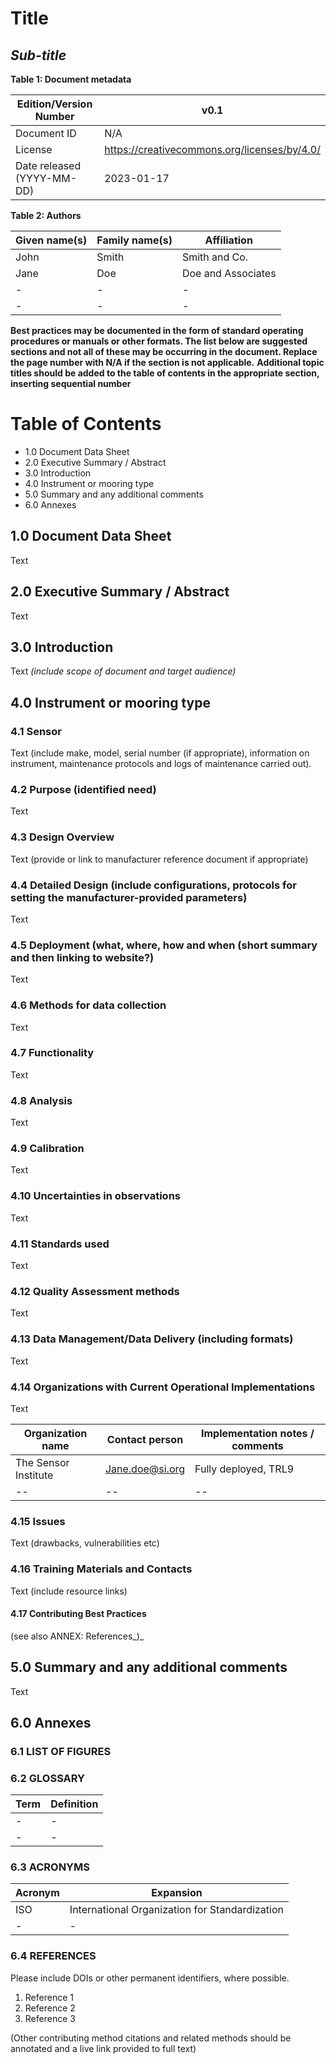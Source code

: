 
# **Title**

## _Sub-title_






**Table 1: Document metadata**

| Edition/Version Number | v0.1 |
| --- | --- |
| Document ID | N/A |
| License | https://creativecommons.org/licenses/by/4.0/ |
| Date released (YYYY-MM-DD) | 2023-01-17 |

**Table 2: Authors**

| **Given name(s)** | **Family name(s)** | **Affiliation** |
| --- | --- | --- |
| John | Smith | Smith and Co. |
| Jane | Doe | Doe and Associates |
| - | - | - |
| - | - | - |

**Best practices may be documented in the form of standard operating procedures or manuals or other formats. The list below are suggested sections and not all of these may be occurring in the document. Replace the page number with N/A if the section is not applicable.**  **Additional topic titles should be added to the table of contents in the appropriate section, inserting sequential number**

# Table of Contents

- 1.0 Document Data Sheet
- 2.0 Executive Summary / Abstract
- 3.0 Introduction
- 4.0 Instrument or mooring type
- 5.0 Summary and any additional comments
- 6.0 Annexes


## 1.0 Document Data Sheet

Text

## 2.0 Executive Summary / Abstract

Text

## 3.0 Introduction

Text _(include scope of document and target audience)_

## 4.0 Instrument or mooring type

### 4.1 Sensor

Text (include make, model, serial number (if appropriate), information on instrument, maintenance protocols and logs of maintenance carried out).

### 4.2 Purpose (identified need)

Text

### 4.3 Design Overview

Text (provide or link to manufacturer reference document if appropriate)

### 4.4 Detailed Design (include configurations, protocols for setting the manufacturer-provided parameters)

Text

### 4.5 Deployment (what, where, how and when (short summary and then linking to website?)

Text

### 4.6 Methods for data collection

Text

### 4.7 Functionality

Text

### 4.8 Analysis

Text

### 4.9 Calibration

Text

### 4.10 Uncertainties in observations

Text

### 4.11 Standards used

Text

### 4.12 Quality Assessment methods

Text

### 4.13 Data Management/Data Delivery (including formats)

Text

### 4.14 Organizations with Current Operational Implementations

Text

| **Organization name** | **Contact person** | **Implementation notes / comments** |
| --- | --- | --- |
| The Sensor Institute | [Jane.doe@si.org](mailto:Jane.doe@si.org) | Fully deployed, TRL9 |
| -- | -- | -- |

### 4.15 Issues

Text (drawbacks, vulnerabilities etc)

### 4.16 Training Materials and Contacts

Text (include resource links)

#### 4.17 Contributing Best Practices

(see also ANNEX: References_)_

## 5.0 Summary and any additional comments

Text

## 6.0 Annexes

### 6.1 LIST OF FIGURES

### 6.2 GLOSSARY

| **Term** | **Definition** |
| --- | --- |
| - | - |
| - | - |

### 6.3 ACRONYMS

| **Acronym** | **Expansion** |
| --- | --- |
| ISO | International Organization for Standardization |
| - | - |

### 6.4 REFERENCES

Please include DOIs or other permanent identifiers, where possible.

1. Reference 1
2. Reference 2
3. Reference 3

(Other contributing method citations and related methods should be annotated and a live link provided to full text)
